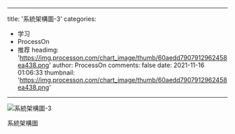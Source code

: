 
---
title: '系統架構圖-3'
categories: 
 - 学习
 - ProcessOn
 - 推荐
headimg: 'https://img.processon.com/chart_image/thumb/60aedd7907912962458ea438.png'
author: ProcessOn
comments: false
date: 2021-11-16 01:06:33
thumbnail: 'https://img.processon.com/chart_image/thumb/60aedd7907912962458ea438.png'
---

<div>   
<img class="thumb" alt="系統架構圖-3" src="https://img.processon.com/chart_image/thumb/60aedd7907912962458ea438.png" referrerpolicy="no-referrer">
<p>系統架構圖</p>  
</div>
            